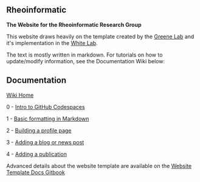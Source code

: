 ## Rheoinformatic

**The Website for the Rheoinformatic Research Group**

This website draws heavily on the template created by the [Greene Lab](https://github.com/greenelab/lab-website-template) and it's implementation in the [White Lab](https://github.com/QuantMarineEcoLab/quantmarineecolab.github.io). 

The text is mostly written in markdown. For tutorials on how to update/modify information, see the Documentation Wiki below:

## Documentation

[Wiki Home](https://github.com/procf/procf.github.io/wiki)

0 - [Intro to GitHub Codespaces](https://github.com/procf/procf.github.io/wiki/0-Codespaces)

1 - [Basic formatting in Markdown](https://github.com/procf/procf.github.io/wiki/1-Basic-Formatting-with-Markdown)

2 - [Building a profile page](https://github.com/procf/procf.github.io/wiki/2-Adding-Your-Profile-Page)

3 - [Adding a blog or news post](https://github.com/procf/procf.github.io/wiki/3-Adding-a-Post)

4 - [Adding a publication](https://github.com/procf/procf.github.io/wiki/4-Publications)

Advanced details about the website template are available on the [Website Template Docs Gitbook](https://greene-lab.gitbook.io/lab-website-template-docs/introduction/overview)

